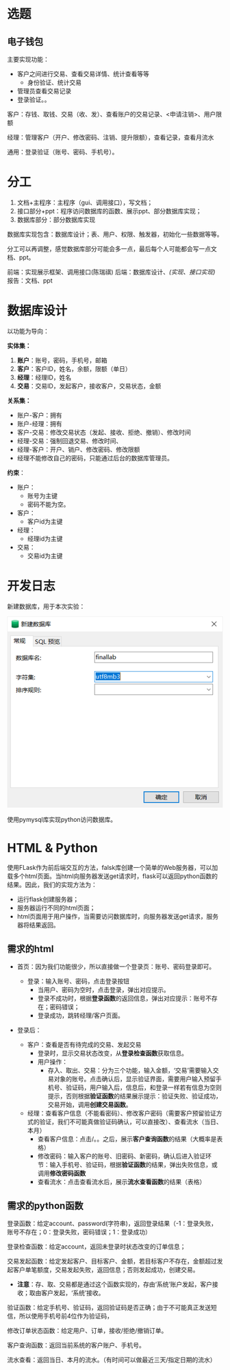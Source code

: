 # 选题

## 电子钱包

主要实现功能：
- 客户之间进行交易、查看交易详情、统计查看等等
  - 身份验证、统计交易
- 管理员查看交易记录
- 登录验证。。

客户：存钱、取钱、交易（收、发）、查看账户的交易记录、<申请注销>、用户限额

经理：管理客户（开户、修改密码、注销、提升限额），查看记录，查看月流水

通用：登录验证（账号、密码、手机号）。

# 分工

1. 文档+主程序：主程序（gui、调用接口），写文档；
2. 接口部分+ppt：程序访问数据库的函数、展示ppt、部分数据库实现；
3. 数据库部分：部分数据库实现

数据库实现包含：数据库设计；表、用户、权限、触发器，初始化一些数据等等。

分工可以再调整，感觉数据库部分可能会多一点，最后每个人可能都会写一点文档、ppt。

前端：实现展示框架、调用接口(陈瑞祺)
后端：数据库设计、*(实现、接口实现)*
报告：文档、ppt

# 数据库设计

以功能为导向：

**实体集：**

1. **账户**：账号，密码，手机号，邮箱
2. **客户**：客户ID，姓名，余额，限额（单日）
3. **经理**：经理ID，姓名
4. **交易**：交易ID，发起客户，接收客户，交易状态，金额

**关系集：**

- 账户-客户：拥有
- 账户-经理：拥有
- 客户-交易：修改交易状态（发起、接收、拒绝、撤销）、修改时间
- 经理-交易：强制回退交易、修改时间、
- 经理-客户：开户、销户、修改密码、修改限额
- 经理不能修改自己的密码，只能通过后台的数据库管理员。

**约束**：
- 账户：
  - 账号为主键
  - 密码不能为空。
- 客户：
  - 客户id为主键
- 经理：
  - 经理id为主键
- 交易：
  - 交易id为主键

# 开发日志

新建数据库，用于本次实验：

![](imgs/2023-12-20-20-11-20.png)

使用pymysql库实现python访问数据库。

# HTML & Python

使用FLask作为前后端交互的方法，falsk库创建一个简单的Web服务器，可以加载多个html页面。当html向服务器发送get请求时，flask可以返回python函数的结果。因此，我们的实现方法为：
- 运行flask创建服务器；
- 服务器运行不同的html页面；
- html页面用于用户操作，当需要访问数据库时，向服务器发送get请求，服务器将结果返回。

## 需求的html

- 首页：因为我们功能很少，所以直接做一个登录页：账号、密码登录即可。
  - 登录：输入账号、密码，点击登录按钮
    - 当用户、密码为空时，点击登录，弹出对应提示。
    - 登录不成功时，根据**登录函数**的返回信息，弹出对应提示：账号不存在；密码错误；
    - 登录成功，跳转经理/客户页面。
  
- 登录后：
  - 客户：查看是否有待完成的交易、发起交易
    - 登录时，显示交易状态改变，从**登录检查函数**获取信息。
    - 用户操作：
      - 存入、取出、交易：分为三个功能，输入金额，‘交易’需要输入交易对象的账号。点击确认后，显示验证界面，需要用户输入预留手机号、验证码，用户输入后，信息后，和登录一样若有信息为空则提示，否则根据**验证函数**的结果展示提示：验证失败、验证成功，交易开始，调用**创建交易函数**。
  - 经理：查看客户信息（不能看密码）、修改客户密码（需要客户预留验证方式的验证，我们不可能真做验证码确认，可以直接改）、查看流水（当日、本月）
    - 查看客户信息：点击/。。之后，展示**客户查询函数**的结果（大概率是表格）
    - 修改密码：输入客户的账号、旧密码、新密码，确认后进入验证环节：输入手机号、验证码，根据**验证函数**的结果，弹出失败信息，或调用**修改密码函数**
    - 查看流水：点击查看流水后，展示**流水查看函数**的结果（表格）

## 需求的python函数

登录函数：给定account、password(字符串)，返回登录结果（-1：登录失败，账号不存在；0：登录失败，密码错误；1：登录成功）

登录检查函数：给定account，返回未登录时状态改变的订单信息；

交易发起函数：给定发起客户、目标客户、金额，若目标客户不存在，金额超过发起客户单笔额度，交易发起失败，返回信息；否则发起成功，创建交易。
- **注意**：存、取、交易都是通过这个函数实现的，存由‘系统’账户发起，客户接收；取由客户发起，‘系统’接收。

验证函数：给定手机号、验证码，返回验证码是否正确；由于不可能真正发送短信，所以使用手机号前4位作为验证码，

修改订单状态函数：给定用户、订单，接收/拒绝/撤销订单。

客户查询函数：返回当前系统的客户账户、手机号。

流水查看：返回当日、本月的流水。（有时间可以做最近三天/指定日期的流水）
